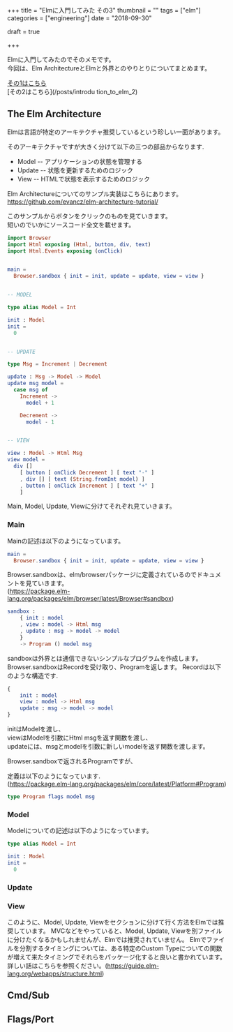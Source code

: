 +++
title = "Elmに入門してみた その3"
thumbnail = ""
tags = ["elm"]
categories = ["engineering"]
date = "2018-09-30"

draft = true

+++

Elmに入門してみたのでそのメモです。\
今回は、Elm ArchitectureとElmと外界とのやりとりについてまとめます。

[その1はこちら](/posts/introduction_to_elm) \
[その2はこちら](/posts/introdu tion_to_elm_2)

## The Elm Architecture

Elmは言語が特定のアーキテクチャ推奨しているという珍しい一面があります。

そのアーキテクチャですが大きく分けて以下の三つの部品からなります.

* Model -- アプリケーションの状態を管理する
* Update -- 状態を更新するためのロジック
* View -- HTMLで状態を表示するためのロジック

Elm Architectureについてのサンプル実装はこちらにあります。\
https://github.com/evancz/elm-architecture-tutorial/

このサンプルからボタンをクリックのものを見ていきます。\
短いのでいかにソースコード全文を載せます。

```elm
import Browser
import Html exposing (Html, button, div, text)
import Html.Events exposing (onClick)


main =
  Browser.sandbox { init = init, update = update, view = view }


-- MODEL

type alias Model = Int

init : Model
init =
  0


-- UPDATE

type Msg = Increment | Decrement

update : Msg -> Model -> Model
update msg model =
  case msg of
    Increment ->
      model + 1

    Decrement ->
      model - 1


-- VIEW

view : Model -> Html Msg
view model =
  div []
    [ button [ onClick Decrement ] [ text "-" ]
    , div [] [ text (String.fromInt model) ]
    , button [ onClick Increment ] [ text "+" ]
    ]
```

Main, Model, Update, Viewに分けてそれぞれ見ていきます。

### Main

Mainの記述は以下のようになっています。

```elm
main =
  Browser.sandbox { init = init, update = update, view = view }
```

Browser.sandboxは、elm/browserパッケージに定義されているのでドキュメントを見ていきます。\
(https://package.elm-lang.org/packages/elm/browser/latest/Browser#sandbox)

```elm
sandbox :
    { init : model
    , view : model -> Html msg
    , update : msg -> model -> model
    }
    -> Program () model msg
```

sandboxは外界とは通信できないシンプルなプログラムを作成します。
Browser.sandboxはRecordを受け取り、Programを返します。
Recordは以下のような構造です.

```elm
{
    init : model
    view : model -> Html msg
    update : msg -> model -> model
}
```

initはModelを渡し、\
viewはModelを引数にHtml msgを返す関数を渡し、\
updateには、msgとmodelを引数に新しいmodelを返す関数を渡します。

Browser.sandboxで返されるProgramですが、

定義は以下のようになっています. \
(https://package.elm-lang.org/packages/elm/core/latest/Platform#Program)

```elm
type Program flags model msg
```


### Model

Modelについての記述は以下のようになっています。

```elm
type alias Model = Int

init : Model
init =
  0
```

### Update

### View

このように、Model, Update, Viewをセクションに分けて行く方法をElmでは推奨しています。
MVCなどをやっていると、Model, Update, Viewを別ファイルに分けたくなるかもしれませんが、Elmでは推奨されていません。
Elmでファイルを分割するタイミングについては、ある特定のCustom Typeについての関数が増えて来たタイミングでそれらをパッケージ化すると良いと書かれています。\
詳しい話はこちらを参照ください。(https://guide.elm-lang.org/webapps/structure.html)

## Cmd/Sub


## Flags/Port



